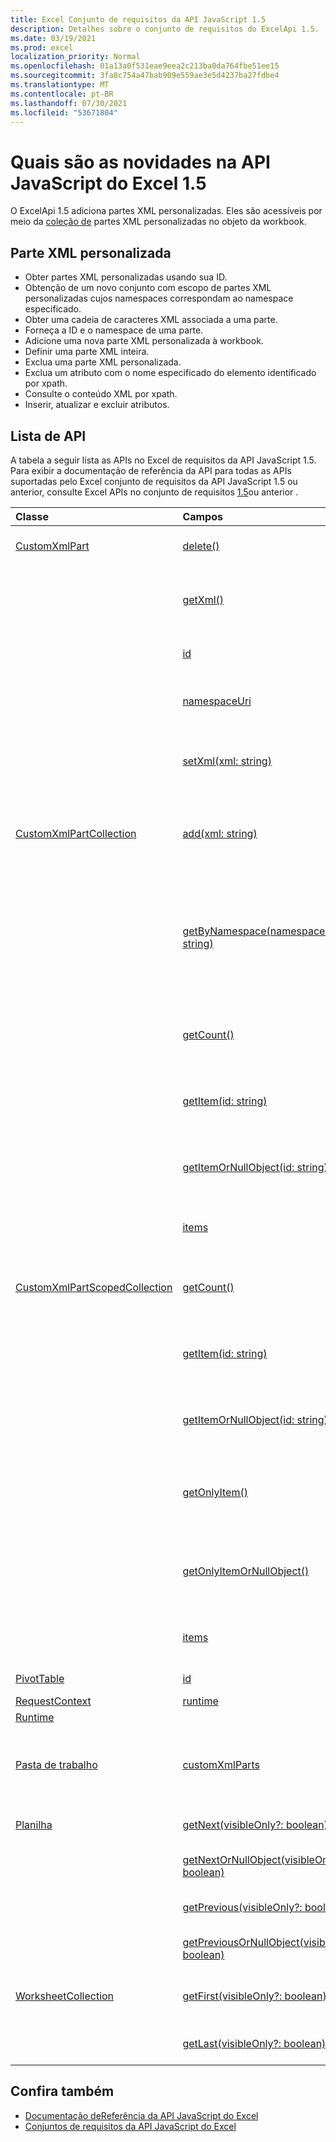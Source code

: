 ```yaml
---
title: Excel Conjunto de requisitos da API JavaScript 1.5
description: Detalhes sobre o conjunto de requisitos do ExcelApi 1.5.
ms.date: 03/19/2021
ms.prod: excel
localization_priority: Normal
ms.openlocfilehash: 01a13a0f531eae9eea2c213ba0da764fbe51ee15
ms.sourcegitcommit: 3fa8c754a47bab909e559ae3e5d4237ba27fdbe4
ms.translationtype: MT
ms.contentlocale: pt-BR
ms.lasthandoff: 07/30/2021
ms.locfileid: "53671804"
---
```

# <a name="whats-new-in-excel-javascript-api-15"></a>Quais são as novidades na API JavaScript do Excel 1.5

O ExcelApi 1.5 adiciona partes XML personalizadas. Eles são acessíveis por meio da [coleção de](/javascript/api/excel/excel.workbook#customxmlparts) partes XML personalizadas no objeto da workbook.

## <a name="custom-xml-part"></a>Parte XML personalizada

* Obter partes XML personalizadas usando sua ID.
* Obtenção de um novo conjunto com escopo de partes XML personalizadas cujos namespaces correspondam ao namespace especificado.
* Obter uma cadeia de caracteres XML associada a uma parte.
* Forneça a ID e o namespace de uma parte.
* Adicione uma nova parte XML personalizada à workbook.
* Definir uma parte XML inteira.
* Exclua uma parte XML personalizada.
* Exclua um atributo com o nome especificado do elemento identificado por xpath.
* Consulte o conteúdo XML por xpath.
* Inserir, atualizar e excluir atributos.

## <a name="api-list"></a>Lista de API

A tabela a seguir lista as APIs no Excel de requisitos da API JavaScript 1.5. Para exibir a documentação de referência da API para todas as APIs suportadas pelo Excel conjunto de requisitos da API JavaScript 1.5 ou anterior, consulte Excel APIs no conjunto de requisitos [1.5](/javascript/api/excel?view=excel-js-1.5&preserve-view=true)ou anterior .

| Classe | Campos | Descrição |
|:---|:---|:---|
|[CustomXmlPart](/javascript/api/excel/excel.customxmlpart)|[delete()](/javascript/api/excel/excel.customxmlpart#delete__)|Exclui a parte XML personalizada.|
||[getXml()](/javascript/api/excel/excel.customxmlpart#getXml__)|Obtém o conteúdo XML completo da parte XML personalizada.|
||[id](/javascript/api/excel/excel.customxmlpart#id)|A ID da parte XML personalizada.|
||[namespaceUri](/javascript/api/excel/excel.customxmlpart#namespaceUri)|URI do namespace da parte XML personalizada.|
||[setXml(xml: string)](/javascript/api/excel/excel.customxmlpart#setXml_xml_)|Define o conteúdo XML completo da parte XML personalizada.|
|[CustomXmlPartCollection](/javascript/api/excel/excel.customxmlpartcollection)|[add(xml: string)](/javascript/api/excel/excel.customxmlpartcollection#add_xml_)|Adiciona uma nova parte XML personalizada à pasta de trabalho.|
||[getByNamespace(namespaceUri: string)](/javascript/api/excel/excel.customxmlpartcollection#getByNamespace_namespaceUri_)|Obtém uma nova coleção com escopo de partes XML personalizadas cujos namespaces correspondem ao namespace especificado.|
||[getCount()](/javascript/api/excel/excel.customxmlpartcollection#getCount__)|Obtém o número de partes XML personalizadas na coleção.|
||[getItem(id: string)](/javascript/api/excel/excel.customxmlpartcollection#getItem_id_)|Obtém uma parte XML personalizada com base em sua ID.|
||[getItemOrNullObject(id: string)](/javascript/api/excel/excel.customxmlpartcollection#getItemOrNullObject_id_)|Obtém uma parte XML personalizada com base em sua ID.|
||[items](/javascript/api/excel/excel.customxmlpartcollection#items)|Obtém os itens filhos carregados nesta coleção.|
|[CustomXmlPartScopedCollection](/javascript/api/excel/excel.customxmlpartscopedcollection)|[getCount()](/javascript/api/excel/excel.customxmlpartscopedcollection#getCount__)|Obtém o número de partes CustomXML nesta coleção.|
||[getItem(id: string)](/javascript/api/excel/excel.customxmlpartscopedcollection#getItem_id_)|Obtém uma parte XML personalizada com base em sua ID.|
||[getItemOrNullObject(id: string)](/javascript/api/excel/excel.customxmlpartscopedcollection#getItemOrNullObject_id_)|Obtém uma parte XML personalizada com base em sua ID.|
||[getOnlyItem()](/javascript/api/excel/excel.customxmlpartscopedcollection#getOnlyItem__)|Se o conjunto contiver exatamente um item, esse método o retornará.|
||[getOnlyItemOrNullObject()](/javascript/api/excel/excel.customxmlpartscopedcollection#getOnlyItemOrNullObject__)|Se o conjunto contiver exatamente um item, esse método o retornará.|
||[items](/javascript/api/excel/excel.customxmlpartscopedcollection#items)|Obtém os itens filhos carregados nesta coleção.|
|[PivotTable](/javascript/api/excel/excel.pivottable)|[id](/javascript/api/excel/excel.pivottable#id)|ID da tabela dinâmica.|
|[RequestContext](/javascript/api/excel/excel.requestcontext)|[runtime](/javascript/api/excel/excel.requestcontext#runtime)||
|[Runtime](/javascript/api/excel/excel.runtime)|||
|[Pasta de trabalho](/javascript/api/excel/excel.workbook)|[customXmlParts](/javascript/api/excel/excel.workbook#customXmlParts)|Representa a coleção de partes XML personalizadas contidas nesta workbook.|
|[Planilha](/javascript/api/excel/excel.worksheet)|[getNext(visibleOnly?: boolean)](/javascript/api/excel/excel.worksheet#getNext_visibleOnly_)|Obtém a planilha que segue esta.|
||[getNextOrNullObject(visibleOnly?: boolean)](/javascript/api/excel/excel.worksheet#getNextOrNullObject_visibleOnly_)|Obtém a planilha que segue esta.|
||[getPrevious(visibleOnly?: boolean)](/javascript/api/excel/excel.worksheet#getPrevious_visibleOnly_)|Obtém a planilha que precede essa.|
||[getPreviousOrNullObject(visibleOnly?: boolean)](/javascript/api/excel/excel.worksheet#getPreviousOrNullObject_visibleOnly_)|Obtém a planilha que precede essa.|
|[WorksheetCollection](/javascript/api/excel/excel.worksheetcollection)|[getFirst(visibleOnly?: boolean)](/javascript/api/excel/excel.worksheetcollection#getFirst_visibleOnly_)|Obtém a primeira planilha na coleção.|
||[getLast(visibleOnly?: boolean)](/javascript/api/excel/excel.worksheetcollection#getLast_visibleOnly_)|Obtém a última planilha na coleção.|

## <a name="see-also"></a>Confira também

* [Documentação deReferência da API JavaScript do Excel](/javascript/api/excel?view=excel-js-1.5&preserve-view=true)
* [Conjuntos de requisitos da API JavaScript do Excel](excel-api-requirement-sets.md)

